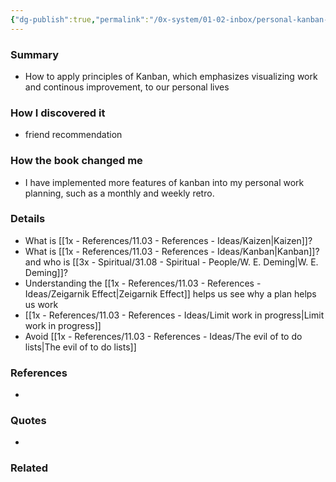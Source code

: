 ```yaml
---
{"dg-publish":true,"permalink":"/0x-system/01-02-inbox/personal-kanban-mapping-work-navigating-life/","dgShowBacklinks":false}
---
```





### Summary
- How to apply principles of Kanban, which emphasizes visualizing work and continous improvement, to our personal lives

### How I discovered it
- friend recommendation

### How the book changed me
- I have implemented more features of kanban into my personal work planning, such as a monthly and weekly retro.

### Details
- What is [[1x - References/11.03 - References - Ideas/Kaizen\|Kaizen]]?
- What is [[1x - References/11.03 - References - Ideas/Kanban\|Kanban]]? and who is [[3x - Spiritual/31.08 - Spiritual - People/W. E. Deming\|W. E. Deming]]?
- Understanding the [[1x - References/11.03 - References - Ideas/Zeigarnik Effect\|Zeigarnik Effect]] helps us see why a plan helps us work
- [[1x - References/11.03 - References - Ideas/Limit work in progress\|Limit work in progress]]
- Avoid [[1x - References/11.03 - References - Ideas/The evil of to do lists\|The evil of to do lists]]

### References
- 

### Quotes
- 

### Related

